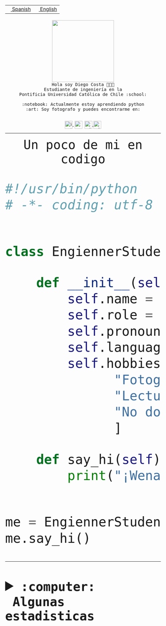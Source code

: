 <table border="0"  align="right">
 <tr><td><a href="README.md"><img src="https://upload.wikimedia.org/wikipedia/commons/thumb/8/89/Bandera_de_Espa%C3%B1a.svg/1200px-Bandera_de_Espa%C3%B1a.svg.png" height="10"> Spanish</a></td>
 <td><a href="README.en.md"><img src="https://upload.wikimedia.org/wikipedia/commons/a/a4/Flag_of_the_United_States.svg" height="10"> English</a></td></tr>
</table><br><br><br>


<p align="center">
  <img src="https://github.com/diegocostares/diegocostares/blob/main/Images/aaa2.gif?raw=true" height="200px" weight="200px">
  <br><samp>
    Hola soy Diego Costa 👨🏻‍💻<br>
    Estudiante de ingeniería en la <br>
    Pontificia Universidad Católica de Chile :school:<br>
  <br>
    :notebook: Actualmente estoy aprendiendo python <br>
    :art: Soy fotografo y puedes encontrarme en: <br>
  <br></samp>
  
</p>

<p align="center">
   <a href="https://instagram.com/diegocosta_no" target="blank">
    <img 
    align="center" src="https://cdn.jsdelivr.net/npm/simple-icons@3.0.1/icons/instagram.svg" alt="instagram" height="25px" width="25px" />
  </a>
  <a style="border: 3px solid; color: white;"href="https://t.me/diegocosta_no" target="blank">
  <img
  align="center" alt="Telegram" width="25px" src="https://icons-for-free.com/iconfiles/png/512/Telegram-1324888767380505522.png" />
</a>
<a href="https://api.whatsapp.com/send?phone=56971897835&text=Hola!" target="blank">
  <img
  align="center" alt="wtsp" width="25px" src="https://img.icons8.com/pastel-glyph/2x/whatsapp--v2.png" />
</a>
<a href="https://www.linkedin.com/in/diego-costa-786249213/" target="blank">
  <img
  align="center" alt="wtsp" width="25px" src="https://img.icons8.com/metro/452/linkedin.png" />
</a>

  </a>
</p>

---


<p align="center"><font size="25"><samp>Un poco de mi en codigo</samp></front></p>


```python
#!/usr/bin/python
# -*- coding: utf-8 -*-


class EngiennerStudent:

    def __init__(self):
        self.name = "Diego Costa"
        self.role = "Estudiante"
        self.pronouns = "he/him"
        self.language_spoken = ["es_CL", "en_US"]
        self.hobbies = [
              "Fotografia",
              "Lectura",
              "No dormir",
              ]

    def say_hi(self):
        print("¡Wena mundo!")


me = EngiennerStudent()
me.say_hi()
```
---
<details>
  <summary><b><samp>:computer: &nbsp;Algunas estadisticas</samp></b></summary>
  <br/></p>

<!--START_SECTION:waka-->
![Code Time](http://img.shields.io/badge/Code%20Time-879%20hrs%2031%20mins-blue)

**Soy nocturno 🦉** 

```text
🌞 Mañana                 9 commits           ░░░░░░░░░░░░░░░░░░░░░░░░░   00.37 % 
🌆 Día                    753 commits         ████████░░░░░░░░░░░░░░░░░   30.55 % 
🌃 Tarde                  1068 commits        ███████████░░░░░░░░░░░░░░   43.33 % 
🌙 Noche                  635 commits         ██████░░░░░░░░░░░░░░░░░░░   25.76 % 
```
📅 **Soy más productivo los Martes** 

```text
Lunes                    390 commits         ████░░░░░░░░░░░░░░░░░░░░░   15.82 % 
Martes                   508 commits         █████░░░░░░░░░░░░░░░░░░░░   20.61 % 
Miércoles                320 commits         ███░░░░░░░░░░░░░░░░░░░░░░   12.98 % 
Jueves                   301 commits         ███░░░░░░░░░░░░░░░░░░░░░░   12.21 % 
Viernes                  385 commits         ████░░░░░░░░░░░░░░░░░░░░░   15.62 % 
Sábado                   212 commits         ██░░░░░░░░░░░░░░░░░░░░░░░   08.60 % 
Domingo                  349 commits         ████░░░░░░░░░░░░░░░░░░░░░   14.16 % 
```


📊 **Esta semana me dediqué a** 

```text
🐱‍💻 Proyectos: 
2023-1-S4-Grupo2-Scraper 33 hrs 38 mins      ██████████████████████░░░   86.87 % 
2023-1-S4-Grupo2-Backend 1 hr 9 mins         █░░░░░░░░░░░░░░░░░░░░░░░░   02.98 % 
proyecto-grupo-31        37 mins             ░░░░░░░░░░░░░░░░░░░░░░░░░   01.62 % 
Test                     35 mins             ░░░░░░░░░░░░░░░░░░░░░░░░░   01.52 % 
2023-1-S4-Grupo2-Web     33 mins             ░░░░░░░░░░░░░░░░░░░░░░░░░   01.45 % 
```


 Last Updated on 04/05/2023 06:24:24 UTC
<!--END_SECTION:waka-->
  
  

<p align="center"> <img src="https://github-readme-stats.vercel.app/api?username=diegocostares&show_icons=true&theme=ayu-mirage" alt="abhisheknaiidu" /></p>
 
</details>
